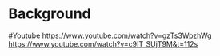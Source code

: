 # Background
#Youtube
https://www.youtube.com/watch?v=gzTs3WpzhWg
https://www.youtube.com/watch?v=c9IT_SUjT9M&t=112s
